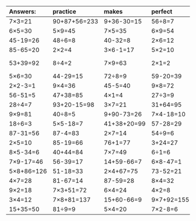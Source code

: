 | Answers: | practice | makes | perfect | ! |
| :--- | :--- | :--- | :--- | :--- |
| 7×3=21 | 90+87+56=233 | 9+36-30=15 | 56÷8=7 | 3×6=18 | 
| 6×5=30 | 5×9=45 | 7×5=35 | 6×9=54 | 85+3=88 | 
| 45-19=26 | 48÷6=8 | 40-32=8 | 2×6=12 | 7+35+82=124 | 
| 85-65=20 | 2×2=4 | 3×6-1=17 | 5×2=10 | 6÷3=2 | 
| 53+39=92 | 8÷4=2 | 7×9=63 | 2×1=2 | 84+32-14=102 | 
| 5×6=30 | 44-29=15 | 72÷8=9 | 59-20=39 | 5×8=40 | 
| 2×2-3=1 | 9×4=36 | 45-5=40 | 9×8=72 | 6×7=42 | 
| 56-51=5 | 47+38=85 | 4×1=4 | 27÷3=9 | 5×7=35 | 
| 28÷4=7 | 93+20-15=98 | 3×7=21 | 31+64=95 | 25+94-20=99 | 
| 9×9=81 | 40÷8=5 | 9+90-73=26 | 7×4-18=10 | 3×9=27 | 
| 18÷6=3 | 5×5-18=7 | 41+38+20=99 | 57-28=29 | 7×4=28 | 
| 87-31=56 | 87-4=83 | 2×7=14 | 54÷9=6 | 33+16=49 | 
| 2×5=10 | 85-19=66 | 76+1=77 | 3+24=27 | 73+13=86 | 
| 8×5-34=6 | 40+44=84 | 7×7=49 | 6÷1=6 | 6×6=36 | 
| 7×9-17=46 | 56-39=17 | 14+59-66=7 | 6×8-47=1 | 4×5=20 | 
| 5×8+86=126 | 51-18=33 | 2×4+67=75 | 73-52=21 | 1×5=5 | 
| 4×7=28 | 81-67=14 | 87-59=28 | 8×4=32 | 7×6+75=117 | 
| 9×2=18 | 7×3+51=72 | 6×4=24 | 4×2=8 | 88-33=55 | 
| 3×4=12 | 7×8+81=137 | 15+60-66=9 | 9×7+92=155 | 2×9=18 | 
| 15+35=50 | 81÷9=9 | 5×4=20 | 7×2-8=6 | 60-3=57 | 
